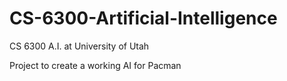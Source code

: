 # CS-6300-Artificial-Intelligence
CS 6300 A.I. at University of Utah


Project to create a working AI for Pacman 
